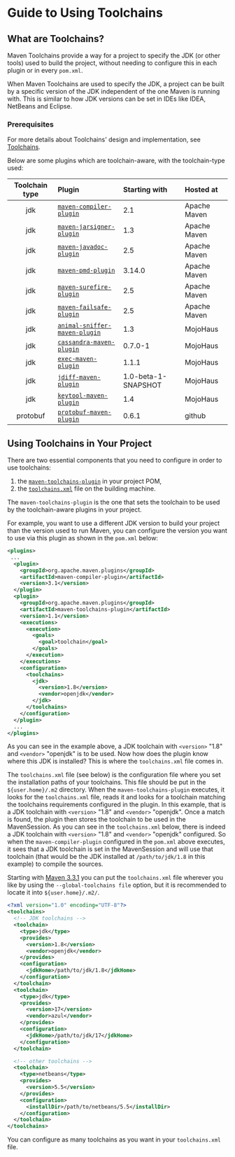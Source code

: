 <!--
Licensed to the Apache Software Foundation (ASF) under one
or more contributor license agreements.  See the NOTICE file
distributed with this work for additional information
regarding copyright ownership.  The ASF licenses this file
to you under the Apache License, Version 2.0 (the
"License"); you may not use this file except in compliance
with the License.  You may obtain a copy of the License at

http://www.apache.org/licenses/LICENSE-2.0

Unless required by applicable law or agreed to in writing,
software distributed under the License is distributed on an
"AS IS" BASIS, WITHOUT WARRANTIES OR CONDITIONS OF ANY
KIND, either express or implied.  See the License for the
specific language governing permissions and limitations
under the License.
-->

# Guide to Using Toolchains

## What are Toolchains?

Maven Toolchains provide a way for a project to specify the JDK (or other tools) used to build the project, without needing to configure this in each plugin or in every `pom.xml`.

When Maven Toolchains are used to specify the JDK, a project can be built by a specific version of the JDK independent of the one Maven is running with. This is similar to how JDK versions can be set in IDEs like IDEA, NetBeans and Eclipse.

### Prerequisites

For more details about Toolchains' design and implementation, see [Toolchains](https://cwiki.apache.org/confluence/display/MAVENOLD/Toolchains).

Below are some plugins which are toolchain-aware, with the toolchain-type used:

| Toolchain type | **Plugin**                                                                                                 | **Starting with**   | **Hosted at** |
|:--------------:|:-----------------------------------------------------------------------------------------------------------|:--------------------|:--------------|
|      jdk       | [`maven-compiler-plugin`](/plugins/maven-compiler-plugin/)                                                 | 2.1                 | Apache Maven  |
|      jdk       | [`maven-jarsigner-plugin`](/plugins/maven-jarsigner-plugin/)                                               | 1.3                 | Apache Maven  |
|      jdk       | [`maven-javadoc-plugin`](/plugins/maven-javadoc-plugin/)                                                   | 2.5                 | Apache Maven  |
|      jdk       | [`maven-pmd-plugin`](/plugins/maven-pmd-plugin/)                                                           | 3.14.0              | Apache Maven  |
|      jdk       | [`maven-surefire-plugin`](/plugins/maven-surefire-plugin/)                                                 | 2.5                 | Apache Maven  |
|      jdk       | [`maven-failsafe-plugin`](/plugins/maven-failsafe-plugin/)                                                 | 2.5                 | Apache Maven  |
|      jdk       | [`animal-sniffer-maven-plugin`](https://www.mojohaus.org/animal-sniffer/animal-sniffer-maven-plugin/)      | 1.3                 | MojoHaus      |
|      jdk       | [`cassandra-maven-plugin`](https://www.mojohaus.org/cassandra-maven-plugin/)                               | 0.7.0-1             | MojoHaus      |
|      jdk       | [`exec-maven-plugin`](https://www.mojohaus.org/exec-maven-plugin/)                                         | 1.1.1               | MojoHaus      |
|      jdk       | [`jdiff-maven-plugin`](https://www.mojohaus.org/jdiff-maven-plugin/)                                       | 1.0-beta-1-SNAPSHOT | MojoHaus      |
|      jdk       | [`keytool-maven-plugin`](https://www.mojohaus.org/keytool/keytool-maven-plugin/)                           | 1.4                 | MojoHaus      |
|    protobuf    | [`protobuf-maven-plugin`](https://www.xolstice.org/protobuf-maven-plugin/examples/protobuf-toolchain.html) | 0.6.1               | github        |

## Using Toolchains in Your Project

There are two essential components that you need to configure in order to use toolchains:

1. the [`maven-toolchains-plugin`](/plugins/maven-toolchains-plugin/) in your project POM,
2. the [`toolchains.xml`](/ref/current/maven-core/toolchains.html) file on the building machine.

The `maven-toolchains-plugin` is the one that sets the toolchain to be used by the toolchain-aware plugins in your project.

For example, you want to use a different JDK version to build your project than the version used to run Maven, you can configure the version you want to use via this plugin as shown in the `pom.xml` below:

```xml
<plugins>
 ...
  <plugin>
    <groupId>org.apache.maven.plugins</groupId>
    <artifactId>maven-compiler-plugin</artifactId>
    <version>3.1</version>
  </plugin>
  <plugin>
    <groupId>org.apache.maven.plugins</groupId>
    <artifactId>maven-toolchains-plugin</artifactId>
    <version>1.1</version>
    <executions>
      <execution>
        <goals>
          <goal>toolchain</goal>
        </goals>
      </execution>
    </executions>
    <configuration>
      <toolchains>
        <jdk>
          <version>1.8</version>
          <vendor>openjdk</vendor>
        </jdk>
      </toolchains>
    </configuration>
  </plugin>
  ...
</plugins>
```

As you can see in the example above, a JDK toolchain with `<version>` "1.8" and `<vendor>` "openjdk" is to be used. Now how does the plugin know where this JDK is installed? This is where the `toolchains.xml` file comes in.

The `toolchains.xml` file (see below) is the configuration file where you set the installation paths of your toolchains. This file should be put in the `${user.home}/.m2` directory. When the `maven-toolchains-plugin` executes, it looks for the `toolchains.xml` file, reads it and looks for a toolchain matching the toolchains requirements configured in the plugin. In this example, that is a JDK toolchain with `<version>` "1.8" and `<vendor>` "openjdk". Once a match is found, the plugin then stores the toolchain to be used in the MavenSession. As you can see in the `toolchains.xml` below, there is indeed a JDK toolchain with `<version>` "1.8" and `<vendor>` "openjdk" configured. So when the `maven-compiler-plugin` configured in the `pom.xml` above executes, it sees that a JDK toolchain is set in the MavenSession and will use that toolchain (that would be the JDK installed at `/path/to/jdk/1.8` in this example) to compile the sources.

Starting with [Maven 3.3.1](/docs/3.3.1/release-notes.html) you can put the `toolchains.xml` file wherever you like by using the `--global-toolchains file` option, but it is recommended to locate it into `${user.home}/.m2/`.

```xml
<?xml version="1.0" encoding="UTF-8"?>
<toolchains>
  <!-- JDK toolchains -->
  <toolchain>
    <type>jdk</type>
    <provides>
      <version>1.8</version>
      <vendor>openjdk</vendor>
    </provides>
    <configuration>
      <jdkHome>/path/to/jdk/1.8</jdkHome>
    </configuration>
  </toolchain>
  <toolchain>
    <type>jdk</type>
    <provides>
      <version>17</version>
      <vendor>azul</vendor>
    </provides>
    <configuration>
      <jdkHome>/path/to/jdk/17</jdkHome>
    </configuration>
  </toolchain>

  <!-- other toolchains -->
  <toolchain>
    <type>netbeans</type>
    <provides>
      <version>5.5</version>
    </provides>
    <configuration>
      <installDir>/path/to/netbeans/5.5</installDir>
    </configuration>
  </toolchain>
</toolchains>
```

You can configure as many toolchains as you want in your `toolchains.xml` file.
